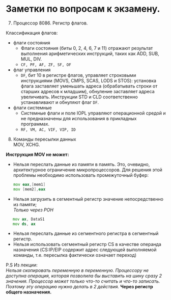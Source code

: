 # Заметки по вопросам к экзамену.  
7. Процессор 8086. Регистр флагов.​  

Классификация флагов:  
- флаги состояния 
  - Флаги состояния (биты 0, 2, 4, 6, 7 и 11) отражают результат выполнения арифметических инструкций, таких как ADD, SUB, MUL, DIV. 
  - `CF, PF, AF, ZF, SF, OF`
- флаг управления
  - `DF`, бит 10 в регистре флагов, управляет строковыми инструкциями (MOVS, CMPS, SCAS, LODS и STOS): установка флага заставляет уменьшать адреса (обрабатывать строки от старших адресов к младшим), обнуление заставляет адреса увеличивать. Инструкции STD и CLD соответственно устанавливают и обнуляют флаг `DF`. 
- флаги системные  
  - Системные флаги и поле IOPL управляют операционной средой и не предназначены для использования в прикладных программах. 
  - `RF, VM, AC, VIF, VIP, ID`

8. Команды пересылки данных  
MOV, XCHG.   

**Инструкция MOV не может:**
- Нельзя переслать данные из памяти в память. Это, очевидно, архитектурное ограничение микропроцессоров. Для решения этой проблемы необходимо использовать промежуточный буфер:
    ```asm
    mov eax,[mem1]
    mov [mem2],eax
    ```
- Нельзя загрузить в сегментный регистр значение непосредственно из памяти;  
*Только через РОН*
```asm
   mov ax, DataS1
   mov ds, ax
```
- Нельзя переслать данные из сегментного регистра в сегментный регистр.
- Нельзя использовать сегментный регистр CS в качестве операнда назначения (CS:IP/EIP содержит адрес следующей выполняемой команды, т.е. пересылка фактически означает переход)

P.S Из лекции:  
*Нельзя скопировать переменную в переменную. Процессору не доступна операция, которая позволила бы выставить на шину сразу 2 значения. Процессор может только что-то считать и что-то записать. Поэтому эту операцию нужно делать в 2 действия.* **Через регистр общего назначения.**  

